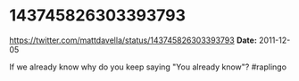 # 143745826303393793
https://twitter.com/mattdavella/status/143745826303393793
**Date:** 2011-12-05

If we already know why do you keep saying "You already know"? #raplingo
